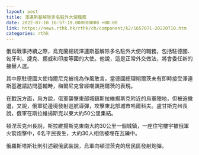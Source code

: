 ```yaml
---
layout: post
title: 澤連斯基解除多名駐外大使職務
date: 2022-07-10 16:57:19.000000000 +08:00
link: https://news.rthk.hk/rthk/ch/component/k2/1657071-20220710.htm
categories: rthk
---
```


俄烏戰事持續之際，烏克蘭總統澤連斯基解除多名駐外大使的職務，包括駐德國、匈牙利、捷克、挪威和印度等國的大使。他說，這是正常外交做法，將會委任新的接替人選。

其中原駐德國大使梅爾尼克被視為作風敢言，當德國總理朔爾茨未有即時接受澤連斯基邀請訪問基輔時，梅爾尼克曾經嘲諷朔爾茨的表現。

在戰況方面，烏方說，俄軍襲擊東部城鎮斯拉維揚斯克附近的烏軍陣地，但被迫撤退，又說，俄軍從邊境發射巡航導彈，攻擊東北部城市哈爾科夫。盧甘斯克州長說，俄軍在斯拉維揚斯克以東大約50公里集結。 

頓涅茨克州長說，斯拉維揚斯克東南大約30公里一個城鎮，一座住宅樓宇被俄軍火箭炮擊中，6名平民喪生，大約30人相信被埋在瓦礫中。

俄羅斯塔斯社則引述親俄武裝說，烏軍向頓涅茨克的居民區發射炮彈。
